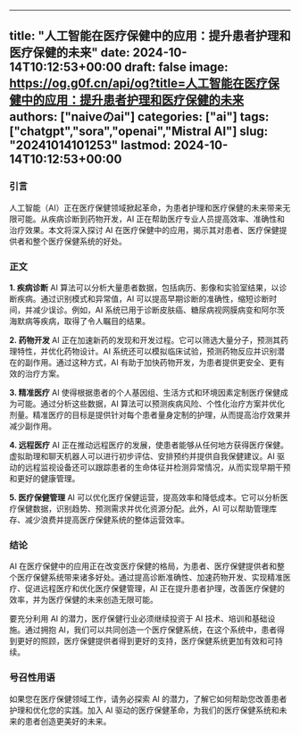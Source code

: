 
---
title: "人工智能在医疗保健中的应用：提升患者护理和医疗保健的未来"
date: 2024-10-14T10:12:53+00:00
draft: false
image: https://og.g0f.cn/api/og?title=人工智能在医疗保健中的应用：提升患者护理和医疗保健的未来
authors: ["naiveのai"]
categories: ["ai"]
tags: ["chatgpt","sora","openai","Mistral AI"]
slug: "20241014101253"
lastmod: 2024-10-14T10:12:53+00:00
---
### 引言
人工智能（AI）正在医疗保健领域掀起革命，为患者护理和医疗保健的未来带来无限可能。从疾病诊断到药物开发，AI 正在帮助医疗专业人员提高效率、准确性和治疗效果。本文将深入探讨 AI 在医疗保健中的应用，揭示其对患者、医疗保健提供者和整个医疗保健系统的好处。

### 正文

**1. 疾病诊断**
AI 算法可以分析大量患者数据，包括病历、影像和实验室结果，以诊断疾病。通过识别模式和异常值，AI 可以提高早期诊断的准确性，缩短诊断时间，并减少误诊。例如，AI 系统已用于诊断皮肤癌、糖尿病视网膜病变和阿尔茨海默病等疾病，取得了令人瞩目的结果。

**2. 药物开发**
AI 正在加速新药的发现和开发过程。它可以筛选大量分子，预测其药理特性，并优化药物设计。AI 系统还可以模拟临床试验，预测药物反应并识别潜在的副作用。通过这种方式，AI 有助于加快药物开发，为患者提供更安全、更有效的治疗方案。

**3. 精准医疗**
AI 使得根据患者的个人基因组、生活方式和环境因素定制医疗保健成为可能。通过分析这些数据，AI 算法可以预测疾病风险、个性化治疗方案并优化剂量。精准医疗的目标是提供针对每个患者量身定制的护理，从而提高治疗效果并减少副作用。

**4. 远程医疗**
AI 正在推动远程医疗的发展，使患者能够从任何地方获得医疗保健。虚拟助理和聊天机器人可以进行初步评估、安排预约并提供自我保健建议。AI 驱动的远程监视设备还可以跟踪患者的生命体征并检测异常情况，从而实现早期干预和更好的健康管理。

**5. 医疗保健管理**
AI 可以优化医疗保健运营，提高效率和降低成本。它可以分析医疗保健数据，识别趋势、预测需求并优化资源分配。此外，AI 可以帮助管理库存、减少浪费并提高医疗保健系统的整体运营效率。

### 结论

AI 在医疗保健中的应用正在改变医疗保健的格局，为患者、医疗保健提供者和整个医疗保健系统带来诸多好处。通过提高诊断准确性、加速药物开发、实现精准医疗、促进远程医疗和优化医疗保健管理，AI 正在提升患者护理，改善医疗保健的效率，并为医疗保健的未来创造无限可能。

要充分利用 AI 的潜力，医疗保健行业必须继续投资于 AI 技术、培训和基础设施。通过拥抱 AI，我们可以共同创造一个医疗保健系统，在这个系统中，患者得到更好的照顾，医疗保健提供者得到更好的支持，医疗保健系统更加有效和可持续。

### 号召性用语
如果您在医疗保健领域工作，请务必探索 AI 的潜力，了解它如何帮助您改善患者护理和优化您的实践。加入 AI 驱动的医疗保健革命，为我们的医疗保健系统和未来的患者创造更美好的未来。